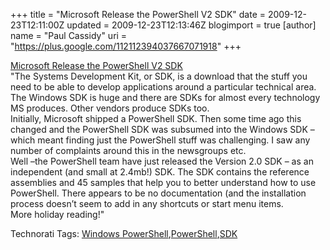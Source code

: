 +++
title = "Microsoft Release the PowerShell V2 SDK"
date = 2009-12-23T12:11:00Z
updated = 2009-12-23T12:13:46Z
blogimport = true 
[author]
	name = "Paul Cassidy"
	uri = "https://plus.google.com/112112394037667071918"
+++

<a href="http://tfl09.blogspot.com/2009/12/microsoft-release-powershell-v2-sdk.html">Microsoft Release the PowerShell V2 SDK</a> <br />"The Systems Development Kit, or SDK, is a download that the stuff you need to be able to develop applications around a particular technical area. The Windows SDK is huge and there are SDKs for almost every technology MS produces. Other vendors produce SDKs too. <br />Initially, Microsoft shipped a PowerShell SDK. Then some time ago this changed and the PowerShell SDK was subsumed into the Windows SDK – which meant finding  just the PowerShell stuff was challenging. I saw any number of complaints around this in the newsgroups etc.<br />Well –the PowerShell team have just released the Version 2.0 SDK – as an independent (and small at 2.4mb!) SDK. The SDK contains the reference assemblies and 45 samples that help you to better understand how to use PowerShell. There appears to be no documentation (and the installation process doesn’t seem to add in any shortcuts or start menu items.<br />More holiday reading!"<br /><div style="display: inline; float: none; margin: 0px; padding: 0px;">Technorati Tags: <a href="http://technorati.com/tags/Windows+PowerShell" rel="tag">Windows PowerShell</a>,<a href="http://technorati.com/tags/PowerShell" rel="tag">PowerShell</a>,<a href="http://technorati.com/tags/SDK" rel="tag">SDK</a> <br /></div>

